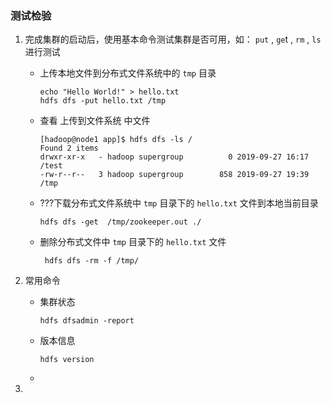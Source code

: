 ### 测试检验

1. 完成集群的启动后，使用基本命令测试集群是否可用，如： `put` , `ge`t , `rm` , `ls` 进行测试

   - 上传本地文件到分布式文件系统中的 `tmp` 目录 

     ```shell
     echo "Hello World!" > hello.txt
     hdfs dfs -put hello.txt /tmp
     ```

   - 查看 上传到文件系统 中文件

     ```shell
     [hadoop@node1 app]$ hdfs dfs -ls /
     Found 2 items
     drwxr-xr-x   - hadoop supergroup          0 2019-09-27 16:17 /test
     -rw-r--r--   3 hadoop supergroup        858 2019-09-27 19:39 /tmp
     ```

   - ???下载分布式文件系统中 `tmp` 目录下的 `hello.txt` 文件到本地当前目录 

     ```
     hdfs dfs -get  /tmp/zookeeper.out ./
     ```

   - 删除分布式文件中 `tmp` 目录下的 `hello.txt` 文件

     ```
      hdfs dfs -rm -f /tmp/
     ```

     

2. 常用命令

   - 集群状态

     ```shell
     hdfs dfsadmin -report
     ```

   - 版本信息

     ```
     hdfs version
     ```

     

   - 

3. 
